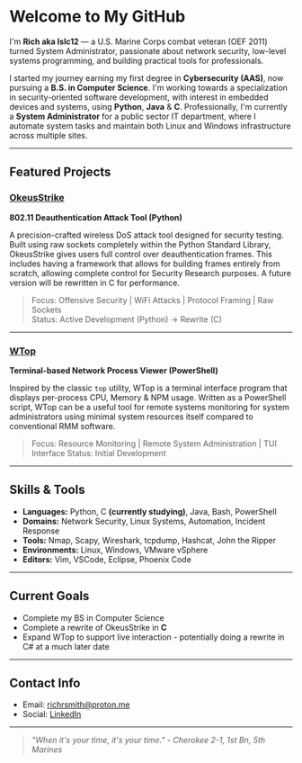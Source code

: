 # Welcome to My GitHub

I'm **Rich aka Islc12** — a U.S. Marine Corps combat veteran (OEF 2011) turned System Administrator, passionate about network security, low-level systems programming, and building practical tools for professionals.

I started my journey earning my first degree in **Cybersecurity (AAS)**, now pursuing a **B.S. in Computer Science**. I'm working towards a specialization in security-oriented software development, with interest in embedded devices and systems, using **Python**, **Java** & **C**. Professionally, I'm currently a **System Administrator** for a public sector IT department, where I automate system tasks and maintain both Linux and Windows infrastructure across multiple sites.

---

## Featured Projects

### [OkeusStrike](https://github.com/Islc12/OkeusStrike)
**802.11 Deauthentication Attack Tool (Python)**

A precision-crafted wireless DoS attack tool designed for security testing. Built using raw sockets completely within the Python Standard Library, OkeusStrike gives users full control over deauthentication frames. This includes having a framework that allows for building frames entirely from scratch, allowing complete control for Security Research purposes. A future version will be rewritten in C for performance.

> Focus: Offensive Security | WiFi Attacks | Protocol Framing | Raw Sockets  
> Status: Active Development (Python) → Rewrite (C)

---

### [WTop](https://github.com/Islc12/WTop)
**Terminal-based Network Process Viewer (PowerShell)**

Inspired by the classic `top` utility, WTop is a terminal interface program that displays per-process CPU, Memory & NPM usage. Written as a PowerShell script, WTop can be a useful tool for remote systems monitoring for system administrators using minimal system resources itself compared to conventional RMM software.

> Focus: Resource Monitoring | Remote System Administration | TUI Interface
> Status: Initial Development

---

## Skills & Tools

- **Languages:** Python, C **(currently studying)**, Java, Bash, PowerShell
- **Domains:** Network Security, Linux Systems, Automation, Incident Response
- **Tools:** Nmap, Scapy, Wireshark, tcpdump, Hashcat, John the Ripper
- **Environments:** Linux, Windows, VMware vSphere
- **Editors:** Vim, VSCode, Eclipse, Phoenix Code

---

## Current Goals

- Complete my BS in Computer Science
- Complete a rewrite of OkeusStrike in **C**
- Expand WTop to support live interaction - potentially doing a rewrite in C# at a much later date

---

## Contact Info

- Email: [richrsmith@proton.me](mailto:richrsmith@proton.me)  
- Social: [LinkedIn](https://www.linkedin.com/in/rrsmith52324)  

---

> *"When it's your time, it's your time." - Cherokee 2-1, 1st Bn, 5th Marines*
